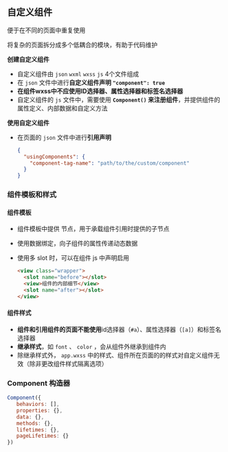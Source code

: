 ## 自定义组件

便于在不同的页面中重复使用

将复杂的页面拆分成多个低耦合的模块，有助于代码维护

**创建自定义组件**

- 自定义组件由 `json` `wxml` `wxss` `js` 4个文件组成
- 在 `json` 文件中进行**自定义组件声明 `"component": true`**
- **在组件wxss中不应使用ID选择器、属性选择器和标签名选择器**
- 自定义组件的 `js` 文件中，需要使用 **`Component()` 来注册组件**，并提供组件的属性定义、内部数据和自定义方法

**使用自定义组件**

- 在页面的 `json` 文件中进行**引用声明**

  ```json
  {
    "usingComponents": {
      "component-tag-name": "path/to/the/custom/component"
    }
  }
  ```

  

### 组件模板和样式

####  组件模板

- 组件模板中提供 <slot> 节点，用于承载组件引用时提供的子节点

- 使用数据绑定，向子组件的属性传递动态数据

- 使用多 slot 时，可以在组件 js 中声明启用

  ```html
  <view class="wrapper">
    <slot name="before"></slot>
    <view>组件的内部细节</view>
    <slot name="after"></slot>
  </view>
  ```

####  组件样式

- **组件和引用组件的页面不能使用**id选择器（`#a`）、属性选择器（`[a]`）和标签名选择器
- **继承样式**，如 `font` 、 `color` ，会从组件外继承到组件内
- 除继承样式外， `app.wxss` 中的样式、组件所在页面的的样式对自定义组件无效（除非更改组件样式隔离选项）



### Component 构造器

```js
Component({
   behaviors: [],
   properties: {},
   data: {},
   methods: {},
   lifetimes: {},
   pageLifetimes: {}
})
```

